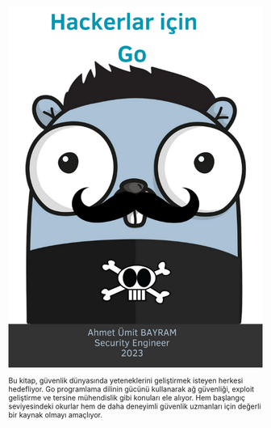 ![Hackerlar İçin Go](https://github.com/ahmetumitbayram/hackerlar-icin-go/raw/main/golangforhackers.png)

Bu kitap, güvenlik dünyasında yeteneklerini geliştirmek isteyen herkesi hedefliyor. Go programlama dilinin gücünü kullanarak ağ güvenliği, exploit geliştirme ve tersine mühendislik gibi konuları ele alıyor. Hem başlangıç seviyesindeki okurlar hem de daha deneyimli güvenlik uzmanları için değerli bir kaynak olmayı amaçlıyor.
